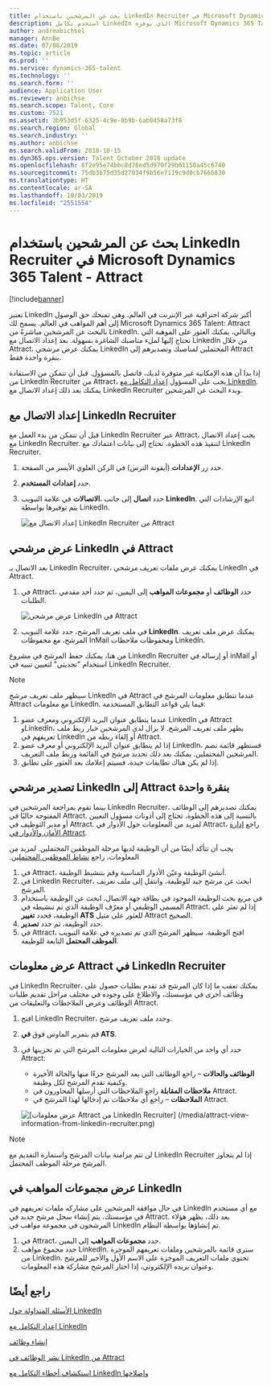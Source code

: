 ```yaml
---
title: بحث عن المرشحين باستخدام LinkedIn Recruiter في Microsoft Dynamics 365 Talent - Attract
description: استخدم تكامل LinkedIn الذي يوفره Microsoft Dynamics 365 Talent - Attract للبحث عن المرشحين للوظائف عبر LinkedIn Recruiter.
author: andreabichsel
manager: AnnBe
ms.date: 07/08/2019
ms.topic: article
ms.prod: ''
ms.service: dynamics-365-talent
ms.technology: ''
ms.search.form: ''
audience: Application User
ms.reviewer: anbichse
ms.search.scope: Talent, Core
ms.custom: 7521
ms.assetid: 3b953d5f-6325-4c9e-8b9b-6ab0458a73f8
ms.search.region: Global
ms.search.industry: ''
ms.author: anbichse
ms.search.validFrom: 2018-10-15
ms.dyn365.ops.version: Talent October 2018 update
ms.openlocfilehash: 8f2e95e74bbc8d78ed5d970f29b61150a45c6740
ms.sourcegitcommit: 75db3b75d35d27034f9b56e7119c9d0cb7666830
ms.translationtype: HT
ms.contentlocale: ar-SA
ms.lasthandoff: 10/03/2019
ms.locfileid: "2551554"
---
```

# <a name="source-candidates-with-linkedin-recruiter-in-microsoft-dynamics-365-talent---attract"></a>بحث عن المرشحين باستخدام LinkedIn Recruiter في Microsoft Dynamics 365 Talent - Attract
[!include[banner](../includes/banner.md)]

تعتبر LinkedIn أكبر شركة احترافية عبر الإنترنت في العالم، وهي تمنحك حق الوصول إلى أهم المواهب في العالم.‬ يسمح لك Microsoft Dynamics 365 Talent: Attract بالبحث عن المرشحين مباشرةً من LinkedIn. وبالتالي، يمكنك العثور على الموهبة التي تحتاج إليها لملء مناصبك الشاغرة بسهولة. بعد إعداد الاتصال مع LinkedIn من خلال Attract، يمكنك عرض مرشحي LinkedIn المحتملين لمناصبك وتصديرهم إلى Attract بنقرة واحدة فقط.

إذا بدا أن هذه الإمكانية غير متوفرة لديك، فاتصل بالمسؤول. قبل أن تتمكن من الاستفادة من LinkedIn Recruiter من Attract، يجب على المسؤول [إعداد التكامل مع LinkedIn](./attract-admin-linkedin.md). يمكنك بعد ذلك إعداد الاتصال مع LinkedIn Recruiter وبدء البحث عن المرشحين.

## <a name="set-up-your-connection-with-linkedin-recruiter"></a>إعداد الاتصال مع LinkedIn Recruiter

قبل أن تتمكن من بدء العمل مع LinkedIn Recruiter عبر Attract، يجب إعداد الاتصال مع LinkedIn Recruiter. لتنفيذ هذه الخطوة، تحتاج إلى بيانات اعتمادك مع LinkedIn Recruiter.

1. حدد زر **الإعدادات** (أيقونة الترس) في الركن العلوي الأيسر من الصفحة.
2. حدد **إعدادات المستخدم**.
3. في علامة التبويب‏‎ **الاتصالات‏‎**، حدد **اتصال** إلى جانب **LinkedIn‎**. اتبع الإرشادات التي يتم توفيرها بواسطة LinkedIn.

    ![[إعداد الاتصال مع LinkedIn Recruiter من Attract](./media/attract-set-up-linkedin-recruiter-connection.png)](./media/attract-set-up-linkedin-recruiter-connection.png)

## <a name="view-linkedin-candidates-in-attract"></a>عرض مرشحي LinkedIn في Attract

بعد الاتصال بـ LinkedIn Recruiter، يمكنك عرض ملفات تعريف مرشحي LinkedIn في Attract.

1. في Attract، حدد **الوظائف** أو **مجموعات المواهب** إلى اليمين، ثم حدد أحد مقدمي الطلبات.

    ![[عرض مرشحي LinkedIn في Attract](./media/attract-view-linkedin-candidates.png)](./media/attract-view-linkedin-candidates.png)

2. في ملف تعريف المرشح، حدد علامة التبويب **LinkedIn**. يمكنك عرض ملف تعريف المرشح، مع محفوظات InMail ومحفوظات ملاحظات LinkedIn.

من هنا، يمكنك حفظ المرشح في مشروع LinkedIn Recruiter أو إرساله في inMail أو استخدام "تحديثي" لتعيين تنبيه في LinkedIn Recruiter.

> [!NOTE]
> سيظهر ملف تعريف مرشح LinkedIn في Attract عندما تتطابق معلومات المرشح في Attract مع معلومات LinkedIn. فيما يلي قواعد التطابق المستخدمة:
> 
> 1. عندما يتطابق عنوان البريد الإلكتروني ومعرف عضو LinkedIn في Attract وLinkedIn، يظهر ملف تعريف المرشح. لا يزال لدى المرشحين خيار ربط ملف تعريفهم في LinkedIn أو إلغاء ربطه من Attract.
> 2. إذا لم يتطابق عنوان البريد الإلكتروني أو معرف عضو LinkedIn، فستظهر قائمة تضم المرشحين المحتملين. يمكنك بعد ذلك تحديد مرشح في القائمة وربط ملف التعريف.
> 3. إذا لم يكن هناك تطابقات جيدة، فسيتم إعلامك بعد العثور على تطابق.

## <a name="export-linkedin-candidates-to-attract-with-one-click"></a>تصدير مرشحي LinkedIn إلى Attract بنقرة واحدة

بينما تقوم بمراجعة المرشحين في LinkedIn Recruiter، يمكنك تصديرهم إلى الوظائف المفتوحة حاليًا في Attract. بالنسبة إلى هذه الخطوة، تحتاج إلى أذونات مسؤول التعيين أو مدير التوظيف في Attract. لمزيد من المعلومات حول الأدوار في Attract، راجع [إدارة الأمان والأدوار في Attract‬](https://docs.microsoft.com/dynamics365/unified-operations/talent/security-attract).

يجب أن تتأكد أيضًا من أن الوظيفة لديها مرحلة الموظفين المحتملين. لمزيد من المعلومات، راجع [نشاط الموظفين المحتملين‬‏‫](./activities-attract.md#prospect-activity).

1. في Attract، أنشئ الوظيفة وعيّن الأدوار المناسبة وقم بتنشيط الوظيفة.
2. في LinkedIn Recruiter، ابحث عن مرشح جيد للوظيفة، وانتقل إلى ملف تعريف المرشح.
3. في مربع بحث الوظيفة الموجود في بطاقة جهة الاتصال، ابحث عن الوظيفة باستخدام المسمى الوظيفي أو معرّف الوظيفة الذي تم تنشيطه في Attract. إذا لم تعثر على الوظيفة، فحدد **تغيير ATS‎** للعثور على مثيل Attract الصحيح.
4. حدد الوظيفة، ثم حدد **تصدير**.
5. في Attract، افتح الوظيفة. سيظهر المرشح الذي تم تصديره في علامة التبويب **الموظف المحتمل** التابعة للوظيفة.

## <a name="view-attract-information-in-linkedin-recruiter"></a>عرض معلومات Attract في LinkedIn Recruiter

في LinkedIn Recruiter، يمكنك تعقب ما إذا كان المرشح قد تقدم بطلبات حصول على وظائف أخرى في مؤسستك، والاطلاع على وجوده في مختلف مراحل تقديم طلبات الوظائف وعرض الملاحظات والتعليقات من Attract.

1. افتح LinkedIn Recruiter، وحدد ملف تعريف مرشح.
2. قم بتمرير الماوس فوق **في ATS‎**.
3. حدد أي واحد من الخيارات التالية لعرض معلومات المرشح التي تم تخزينها في Attract:

    - **الوظائف والحالات** – راجع الوظائف التي يعد المرشح جزءًا منها والحالة الأخيرة وكيفية تقدم المرشح لكل وظيفة.
    - **ملاحظات المقابلة** راجع الملاحظات التي أرسلها المحاورون في Attract.
    - **الملاحظات** – راجع أي ملاحظات تم إدخالها لهذا المرشح في Attract.

    ![[عرض معلومات Attract من LinkedIn Recruiter] (/media/attract-view-information-from-linkedin-recruiter.png)](./media/attract-view-information-from-linkedin-recruiter.png)

> [!NOTE]
> لن تتم مزامنة بيانات المرشح واستمارة التقديم مع LinkedIn Recruiter إذا لم يتجاوز المرشح مرحلة الموظف المحتمل.

## <a name="view-linkedin-talent-pools"></a>عرض مجموعات المواهب في LinkedIn

في حال موافقة المرشحين على مشاركه ملفات تعريفهم في LinkedIn مع أي مستخدم في مؤسستك، يتم إنشاء سجل مرشح جديد في Attract. بعد ذلك، يظهر هؤلاء المرشحون في مجموعة مواهب في LinkedIn تم إنشاؤها بواسطة النظام.

1. في Attract، حدد **مجموعات المواهب** إلى اليمين.
2. حدد مجموع مواهب LinkedIn. سترى قائمة بالمرشحين وملفات تعريفهم الموجزة من LinkedIn. تحتوي ملفات التعريف الموجزة على الاسم الأول والأخير للمرشح وعنوان بريده الإلكتروني، إذا اختار المرشح مشاركة هذه المعلومات.

## <a name="see-also"></a>راجع أيضًا

[الأسئلة المتداولة حول LinkedIn](./attract-linkedin-faq.md)

[إعداد التكامل مع LinkedIn](./attract-admin-linkedin.md)

[إنشاء وظائف](./creating-jobs-attract.md)

[نشر الوظائف في LinkedIn من Attract](./attract-post-jobs-to-linkedin.md)

[استكشاف أخطاء التكامل مع LinkedIn وإصلاحها](./attract-troubleshoot-linkedin.md)

